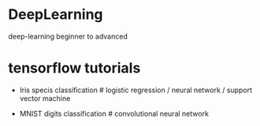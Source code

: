# DeepLearning
deep-learning beginner to advanced

# tensorflow tutorials
  - Iris specis classification # logistic regression / neural network / support vector machine

  - MNIST digits classification # convolutional neural network
